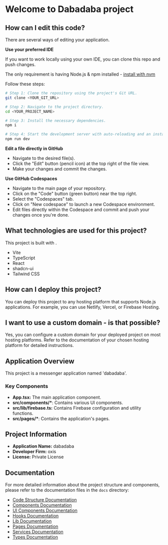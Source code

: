 # Welcome to Dabadaba project

## How can I edit this code?

There are several ways of editing your application.

**Use your preferred IDE**

If you want to work locally using your own IDE, you can clone this repo and push changes.

The only requirement is having Node.js & npm installed - [install with nvm](https://github.com/nvm-sh/nvm#installing-and-updating)

Follow these steps:

```sh
# Step 1: Clone the repository using the project's Git URL.
git clone <YOUR_GIT_URL>

# Step 2: Navigate to the project directory.
cd <YOUR_PROJECT_NAME>

# Step 3: Install the necessary dependencies.
npm i

# Step 4: Start the development server with auto-reloading and an instant preview.
npm run dev
```

**Edit a file directly in GitHub**

- Navigate to the desired file(s).
- Click the "Edit" button (pencil icon) at the top right of the file view.
- Make your changes and commit the changes.

**Use GitHub Codespaces**

- Navigate to the main page of your repository.
- Click on the "Code" button (green button) near the top right.
- Select the "Codespaces" tab.
- Click on "New codespace" to launch a new Codespace environment.
- Edit files directly within the Codespace and commit and push your changes once you're done.

## What technologies are used for this project?

This project is built with .

- Vite
- TypeScript
- React
- shadcn-ui
- Tailwind CSS

## How can I deploy this project?

You can deploy this project to any hosting platform that supports Node.js applications. For example, you can use Netlify, Vercel, or Firebase Hosting.

## I want to use a custom domain - is that possible?

Yes, you can configure a custom domain for your deployed project on most hosting platforms. Refer to the documentation of your chosen hosting platform for detailed instructions.

## Application Overview

This project is a messenger application named 'dabadaba'.

### Key Components

*   **App.tsx:** The main application component.
*   **src/components/\***: Contains various UI components.
*   **src/lib/firebase.ts:** Contains Firebase configuration and utility functions.
*   **src/pages/\***: Contains the application's pages.

## Project Information

- **Application Name:** dabadaba
- **Developer Firm:** oxis
- **License:** Private License

## Documentation

For more detailed information about the project structure and components, please refer to the documentation files in the `docs` directory:

- [Code Structure Documentation](./docs/code-structure.md)
- [Components Documentation](./docs/components.md)
- [UI Components Documentation](./docs/ui-components.md)
- [Hooks Documentation](./docs/hooks.md)
- [Lib Documentation](./docs/lib.md)
- [Pages Documentation](./docs/pages.md)
- [Services Documentation](./docs/services.md)
- [Types Documentation](./docs/types.md)
